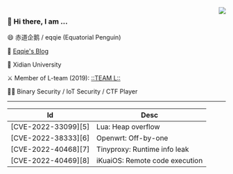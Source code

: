 
<img align="right" src="https://github-readme-stats.vercel.app/api?username=victoryang00&show_icons=true&icon_color=0366d6&bg_color=ffffff&hide_title=true" />

### 👋 Hi there, I am ...

😄 赤道企鹅 / eqqie (Equatorial Penguin)

📕 [Eqqie's Blog](https://eqqie.cn/)

🏫 Xidian University

⚔️ Member of L-team (2019): [::TEAM L::](https://l.xdsec.org/about.html)

🧑‍💻 Binary Security / IoT Security  / CTF Player

------

| Id      | Desc |
| ----------- | ----------- |
| [CVE-2022-33099][5] | Lua: Heap overflow       |
| [CVE-2022-38333][6] | Openwrt: Off-by-one        |
| [CVE-2022-40468][7] | Tinyproxy: Runtime info leak        |
| [CVE-2022-40469][8] | iKuaiOS: Remote code execution        |
